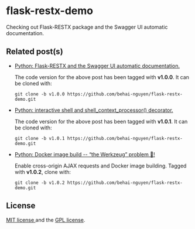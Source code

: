 # flask-restx-demo

Checking out Flask-RESTX package and the Swagger UI automatic documentation.

## Related post(s)

* [Python: Flask-RESTX and the Swagger UI automatic documentation.](https://behai-nguyen.github.io/2022/07/12/flask-restx-swagger-ui.html)

  The code version for the above post has been tagged with **v1.0.0**. It can be cloned with:
  
  ```
  git clone -b v1.0.0 https://github.com/behai-nguyen/flask-restx-demo.git
  ```

* [Python: interactive shell and shell_context_processor() decorator.](https://behainguyen.wordpress.com/2022/07/16/python-interactive-shell-and-shell_context_processor-decorator/)

  The code version for the above post has been tagged with **v1.0.1**. It can be cloned with:
  
  ```
  git clone -b v1.0.1 https://github.com/behai-nguyen/flask-restx-demo.git
  ```

* [Python: Docker image build -- “the Werkzeug” problem 🤖!](https://behainguyen.wordpress.com/2022/07/25/python-docker-image-build-the-werkzeug-problem-%f0%9f%a4%96/)

  Enable cross-origin AJAX requests and Docker image building. Tagged with **v1.0.2**, clone with:
  
  ```
  git clone -b v1.0.2 https://github.com/behai-nguyen/flask-restx-demo.git
  ```

## License
[ MIT license ](http://www.opensource.org/licenses/mit-license.php)
and the [ GPL license](http://www.gnu.org/licenses/gpl.html).
